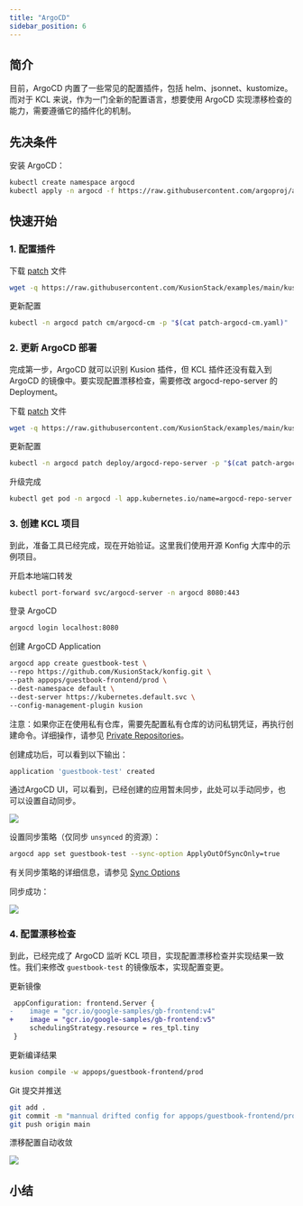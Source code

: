 ```yaml
---
title: "ArgoCD"
sidebar_position: 6
---
```


## 简介

目前，ArgoCD 内置了一些常见的配置插件，包括 helm、jsonnet、kustomize。而对于 KCL 来说，作为一门全新的配置语言，想要使用 ArgoCD 实现漂移检查的能力，需要遵循它的插件化的机制。

## 先决条件

安装 ArgoCD：

```bash
kubectl create namespace argocd
kubectl apply -n argocd -f https://raw.githubusercontent.com/argoproj/argo-cd/stable/manifests/install.yaml
```

## 快速开始

### 1. 配置插件

下载 [patch](https://github.com/KusionStack/examples/blob/main/kusion/argo-cd/patch-argocd-cm.yaml) 文件

```bash
wget -q https://raw.githubusercontent.com/KusionStack/examples/main/kusion/argo-cd/patch-argocd-cm.yaml
```

更新配置

```bash
kubectl -n argocd patch cm/argocd-cm -p "$(cat patch-argocd-cm.yaml)"
```

### 2. 更新 ArgoCD 部署

完成第一步，ArgoCD 就可以识别 Kusion 插件，但 KCL 插件还没有载入到 ArgoCD 的镜像中。要实现配置漂移检查，需要修改 argocd-repo-server 的 Deployment。

下载 [patch](https://github.com/KusionStack/examples/blob/main/kusion/argo-cd/patch-argocd-repo-server.yaml) 文件

```bash
wget -q https://raw.githubusercontent.com/KusionStack/examples/main/kusion/argo-cd/patch-argocd-repo-server.yaml
```

更新配置

```bash
kubectl -n argocd patch deploy/argocd-repo-server -p "$(cat patch-argocd-repo-server.yaml)"
```

升级完成

```bash
kubectl get pod -n argocd -l app.kubernetes.io/name=argocd-repo-server
```

### 3. 创建 KCL 项目

到此，准备工具已经完成，现在开始验证。这里我们使用开源 Konfig 大库中的示例项目。

开启本地端口转发

```bash
kubectl port-forward svc/argocd-server -n argocd 8080:443
```

登录 ArgoCD

```bash
argocd login localhost:8080
```

创建 ArgoCD Application

```bash
argocd app create guestbook-test \
--repo https://github.com/KusionStack/konfig.git \
--path appops/guestbook-frontend/prod \
--dest-namespace default \
--dest-server https://kubernetes.default.svc \
--config-management-plugin kusion
```

注意：如果你正在使用私有仓库，需要先配置私有仓库的访问私钥凭证，再执行创建命令。详细操作，请参见 [Private Repositories](https://argo-cd.readthedocs.io/en/stable/user-guide/private-repositories/#ssh-private-key-credential)。

创建成功后，可以看到以下输出：

```bash
application 'guestbook-test' created
```

通过ArgoCD UI，可以看到，已经创建的应用暂未同步，此处可以手动同步，也可以设置自动同步。

![](/img/docs/user_docs/guides/argocd/out-of-sync.jpg)

设置同步策略（仅同步 `unsynced` 的资源）：

```bash
argocd app set guestbook-test --sync-option ApplyOutOfSyncOnly=true
```

有关同步策略的详细信息，请参见 [Sync Options](https://argo-cd.readthedocs.io/en/stable/user-guide/sync-options/)

同步成功：

![](/img/docs/user_docs/guides/argocd/synced.jpg)

### 4. 配置漂移检查

到此，已经完成了 ArgoCD 监听 KCL 项目，实现配置漂移检查并实现结果一致性。我们来修改 `guestbook-test` 的镜像版本，实现配置变更。

更新镜像

```diff
 appConfiguration: frontend.Server {
-    image = "gcr.io/google-samples/gb-frontend:v4"
+    image = "gcr.io/google-samples/gb-frontend:v5"
     schedulingStrategy.resource = res_tpl.tiny
 }
```

更新编译结果

```bash
kusion compile -w appops/guestbook-frontend/prod
```

Git 提交并推送

```bash
git add .
git commit -m "mannual drifted config for appops/guestbook-frontend/prod"
git push origin main
```

漂移配置自动收敛

![](/img/docs/user_docs/guides/argocd/reconcile-drifted-config.jpg)

## 小结
